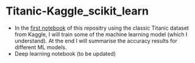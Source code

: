 # Titanic-Kaggle_scikit_learn
* In the [first notebook](https://github.com/animeshnanda1/Machine_and_deep_learning/blob/main/kaggle_titanic.ipynb) of this repositry using the classic Titanic dataset from Kaggle, I will train some of the machine learning model (which I understand). At the end I will summarise the accuracy results for different ML models. 
* Deep learning notebook (to be updated)

